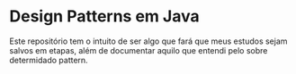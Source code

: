 # Design Patterns em Java

Este repositório tem o intuito de ser algo que fará que meus estudos sejam salvos em etapas, além de documentar aquilo que entendi pelo sobre determidado pattern.
